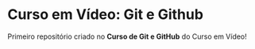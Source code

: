 # Curso em Vídeo: Git e Github
Primeiro repositório criado no **Curso de Git e GitHub** do Curso em Vídeo!
